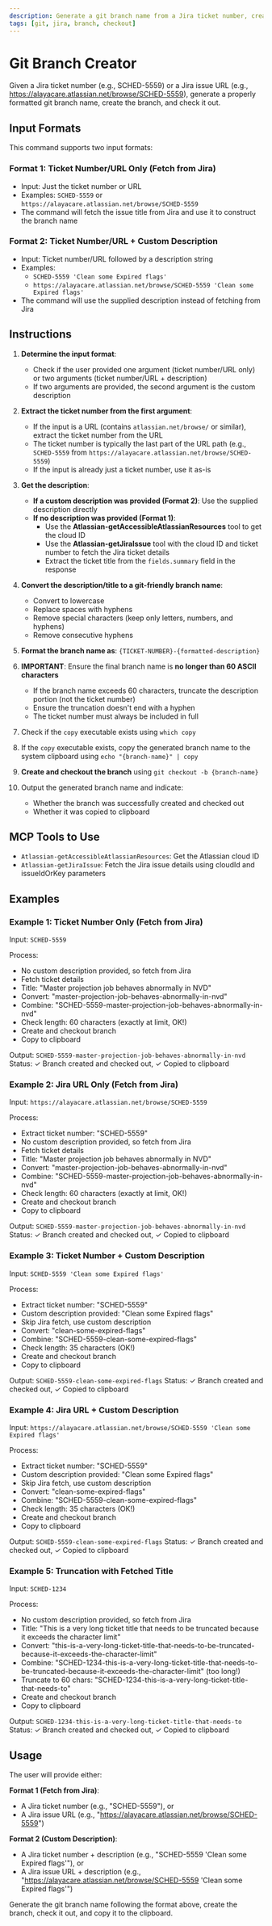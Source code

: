 ```yaml
---
description: Generate a git branch name from a Jira ticket number, create and check it out
tags: [git, jira, branch, checkout]
---
```


# Git Branch Creator

Given a Jira ticket number (e.g., SCHED-5559) or a Jira issue URL (e.g., https://alayacare.atlassian.net/browse/SCHED-5559), generate a properly formatted git branch name, create the branch, and check it out.

## Input Formats

This command supports two input formats:

### Format 1: Ticket Number/URL Only (Fetch from Jira)
- Input: Just the ticket number or URL
- Examples: `SCHED-5559` or `https://alayacare.atlassian.net/browse/SCHED-5559`
- The command will fetch the issue title from Jira and use it to construct the branch name

### Format 2: Ticket Number/URL + Custom Description
- Input: Ticket number/URL followed by a description string
- Examples:
  - `SCHED-5559 'Clean some Expired flags'`
  - `https://alayacare.atlassian.net/browse/SCHED-5559 'Clean some Expired flags'`
- The command will use the supplied description instead of fetching from Jira

## Instructions

1. **Determine the input format**:
   - Check if the user provided one argument (ticket number/URL only) or two arguments (ticket number/URL + description)
   - If two arguments are provided, the second argument is the custom description

2. **Extract the ticket number from the first argument**:
   - If the input is a URL (contains `atlassian.net/browse/` or similar), extract the ticket number from the URL
   - The ticket number is typically the last part of the URL path (e.g., `SCHED-5559` from `https://alayacare.atlassian.net/browse/SCHED-5559`)
   - If the input is already just a ticket number, use it as-is

3. **Get the description**:
   - **If a custom description was provided (Format 2)**: Use the supplied description directly
   - **If no description was provided (Format 1)**:
     - Use the **Atlassian-getAccessibleAtlassianResources** tool to get the cloud ID
     - Use the **Atlassian-getJiraIssue** tool with the cloud ID and ticket number to fetch the Jira ticket details
     - Extract the ticket title from the `fields.summary` field in the response

4. **Convert the description/title to a git-friendly branch name**:
   - Convert to lowercase
   - Replace spaces with hyphens
   - Remove special characters (keep only letters, numbers, and hyphens)
   - Remove consecutive hyphens

5. **Format the branch name as**: `{TICKET-NUMBER}-{formatted-description}`

6. **IMPORTANT**: Ensure the final branch name is **no longer than 60 ASCII characters**
   - If the branch name exceeds 60 characters, truncate the description portion (not the ticket number)
   - Ensure the truncation doesn't end with a hyphen
   - The ticket number must always be included in full

7. Check if the `copy` executable exists using `which copy`

8. If the `copy` executable exists, copy the generated branch name to the system clipboard using `echo "{branch-name}" | copy`

9. **Create and checkout the branch** using `git checkout -b {branch-name}`

10. Output the generated branch name and indicate:
    - Whether the branch was successfully created and checked out
    - Whether it was copied to clipboard

## MCP Tools to Use

- `Atlassian-getAccessibleAtlassianResources`: Get the Atlassian cloud ID
- `Atlassian-getJiraIssue`: Fetch the Jira issue details using cloudId and issueIdOrKey parameters

## Examples

### Example 1: Ticket Number Only (Fetch from Jira)

Input: `SCHED-5559`

Process:
- No custom description provided, so fetch from Jira
- Fetch ticket details
- Title: "Master projection job behaves abnormally in NVD"
- Convert: "master-projection-job-behaves-abnormally-in-nvd"
- Combine: "SCHED-5559-master-projection-job-behaves-abnormally-in-nvd"
- Check length: 60 characters (exactly at limit, OK!)
- Create and checkout branch
- Copy to clipboard

Output: `SCHED-5559-master-projection-job-behaves-abnormally-in-nvd`
Status: ✓ Branch created and checked out, ✓ Copied to clipboard

### Example 2: Jira URL Only (Fetch from Jira)

Input: `https://alayacare.atlassian.net/browse/SCHED-5559`

Process:
- Extract ticket number: "SCHED-5559"
- No custom description provided, so fetch from Jira
- Fetch ticket details
- Title: "Master projection job behaves abnormally in NVD"
- Convert: "master-projection-job-behaves-abnormally-in-nvd"
- Combine: "SCHED-5559-master-projection-job-behaves-abnormally-in-nvd"
- Check length: 60 characters (exactly at limit, OK!)
- Create and checkout branch
- Copy to clipboard

Output: `SCHED-5559-master-projection-job-behaves-abnormally-in-nvd`
Status: ✓ Branch created and checked out, ✓ Copied to clipboard

### Example 3: Ticket Number + Custom Description

Input: `SCHED-5559 'Clean some Expired flags'`

Process:
- Extract ticket number: "SCHED-5559"
- Custom description provided: "Clean some Expired flags"
- Skip Jira fetch, use custom description
- Convert: "clean-some-expired-flags"
- Combine: "SCHED-5559-clean-some-expired-flags"
- Check length: 35 characters (OK!)
- Create and checkout branch
- Copy to clipboard

Output: `SCHED-5559-clean-some-expired-flags`
Status: ✓ Branch created and checked out, ✓ Copied to clipboard

### Example 4: Jira URL + Custom Description

Input: `https://alayacare.atlassian.net/browse/SCHED-5559 'Clean some Expired flags'`

Process:
- Extract ticket number: "SCHED-5559"
- Custom description provided: "Clean some Expired flags"
- Skip Jira fetch, use custom description
- Convert: "clean-some-expired-flags"
- Combine: "SCHED-5559-clean-some-expired-flags"
- Check length: 35 characters (OK!)
- Create and checkout branch
- Copy to clipboard

Output: `SCHED-5559-clean-some-expired-flags`
Status: ✓ Branch created and checked out, ✓ Copied to clipboard

### Example 5: Truncation with Fetched Title

Input: `SCHED-1234`

Process:
- No custom description provided, so fetch from Jira
- Title: "This is a very long ticket title that needs to be truncated because it exceeds the character limit"
- Convert: "this-is-a-very-long-ticket-title-that-needs-to-be-truncated-because-it-exceeds-the-character-limit"
- Combine: "SCHED-1234-this-is-a-very-long-ticket-title-that-needs-to-be-truncated-because-it-exceeds-the-character-limit" (too long!)
- Truncate to 60 chars: "SCHED-1234-this-is-a-very-long-ticket-title-that-needs-to"
- Create and checkout branch
- Copy to clipboard

Output: `SCHED-1234-this-is-a-very-long-ticket-title-that-needs-to`
Status: ✓ Branch created and checked out, ✓ Copied to clipboard

## Usage

The user will provide either:

**Format 1 (Fetch from Jira)**:
- A Jira ticket number (e.g., "SCHED-5559"), or
- A Jira issue URL (e.g., "https://alayacare.atlassian.net/browse/SCHED-5559")

**Format 2 (Custom Description)**:
- A Jira ticket number + description (e.g., "SCHED-5559 'Clean some Expired flags'"), or
- A Jira issue URL + description (e.g., "https://alayacare.atlassian.net/browse/SCHED-5559 'Clean some Expired flags'")

Generate the git branch name following the format above, create the branch, check it out, and copy it to the clipboard.

